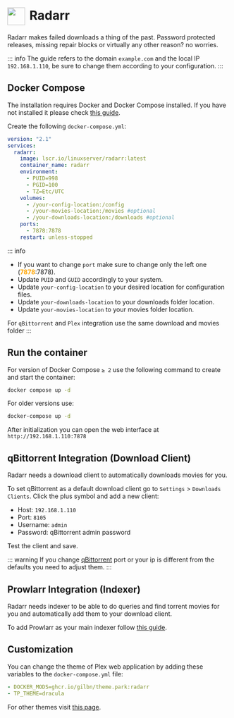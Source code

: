 # <img src="/radarr-icon.png" width="40" height="40" style="display:inline-block; vertical-align: middle; margin-right: 10px">Radarr <Badge type="tip" text="docker" style=" position: relative; float: right;" />


Radarr makes failed downloads a thing of the past. Password protected releases, missing repair blocks or virtually any other reason? no worries.

::: info
The guide refers to the domain <code>example.com</code> and the local IP <code>192.168.1.110</code>, be sure to change them according to your configuration.
:::

## Docker Compose
The installation requires Docker and Docker Compose installed. If you have not installed it please check [this guide](/docker/install.md).

Create the following <code>docker-compose.yml</code>:
```yml
version: "2.1"
services:
  radarr:
    image: lscr.io/linuxserver/radarr:latest
    container_name: radarr
    environment:
      - PUID=998
      - PGID=100
      - TZ=Etc/UTC
    volumes:
      - /your-config-location:/config
      - /your-movies-location:/movies #optional
      - /your-downloads-location:/downloads #optional
    ports:
      - 7878:7878
    restart: unless-stopped
```

::: info
* If you want to change <code>port</code> make sure to change only the left one (<span style="color:orange"><strong>7878</strong></span>:7878).
* Update <code>PUID</code> and <code>GUID</code> accordingly to your system.
* Update <code>your-config-location</code> to your desired location for configuration files.
* Update <code>your-downloads-location</code> to your downloads folder location.
* Update <code>your-movies-location</code> to your movies folder location.

For <code>qBittorrent</code> and <code>Plex</code> integration use the same download and movies folder
:::

## Run the container
For version of Docker Compose <code>≥ 2</code> use the following command to create and start the container:
```bash
docker compose up -d
```
For older versions use:
```bash
docker-compose up -d
```

After initialization you can open the web interface at <code>ht<span>tp://</span>192.168.1.110:7878</code>

## qBittorrent Integration (Download Client)
Radarr needs a download client to automatically downloads movies for you.

To set qBittorrent as a default download client go to <code>Settings</code> > <code>Downloads Clients</code>. Click the plus symbol and add a new client:
* Host: <code>192.168.1.110</code>
* Port: <code>8105</code>
* Username: <code>admin</code>
* Password: qBittorrent admin password

Test the client and save.

::: warning
If you change [qBittorrent](./qbittorrent#docker-compose) port or your ip is different from the defaults you need to adjust them.
:::

## Prowlarr Integration (Indexer)
Radarr needs indexer to be able to do queries and find torrent movies for you and automatically add them to your download client.

To add Prowlarr as your main indexer follow [this guide](./prowlarr#radarr-and-sonarr-integration).

## Customization
You can change the theme of Plex web application by adding these variables to the <code>docker-compose.yml</code> file:
```yml
- DOCKER_MODS=ghcr.io/gilbn/theme.park:radarr
- TP_THEME=dracula
```
 For other themes visit <a href="https://docs.theme-park.dev/themes/plex/" target="_blank" rel="noreferrer">this page</a>.